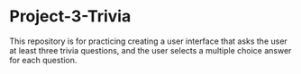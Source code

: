 # Project-3-Trivia
This repository is for practicing creating a user interface that asks the user at least three trivia questions, and the user selects a multiple choice answer for each question.
